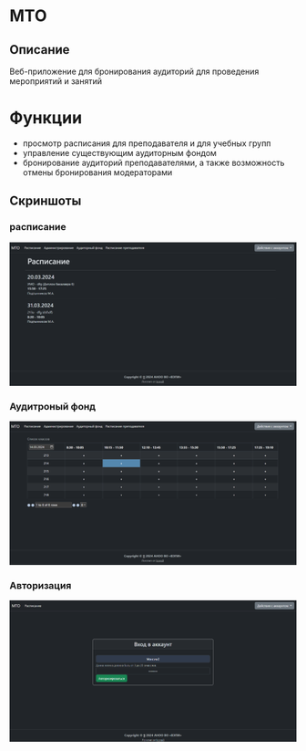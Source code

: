 # МТО
## Описание
Веб-приложение для бронирования аудиторий для проведения мероприятий и занятий
# Функции
* просмотр расписания для преподавателя и для учебных групп
* управление существующим аудиторным фондом
* бронирование аудиторий преподавателями, а также возможность отмены бронирования модераторами
## Скриншоты
### расписание
![скрин](https://github.com/MaksimPodtynnikov/imgs/blob/main/scr1.png)
### Аудитроный фонд
![скрин](https://github.com/MaksimPodtynnikov/imgs/blob/main/scr2.png)
### Авторизация
![скрин](https://github.com/MaksimPodtynnikov/imgs/blob/main/scr3.png)
